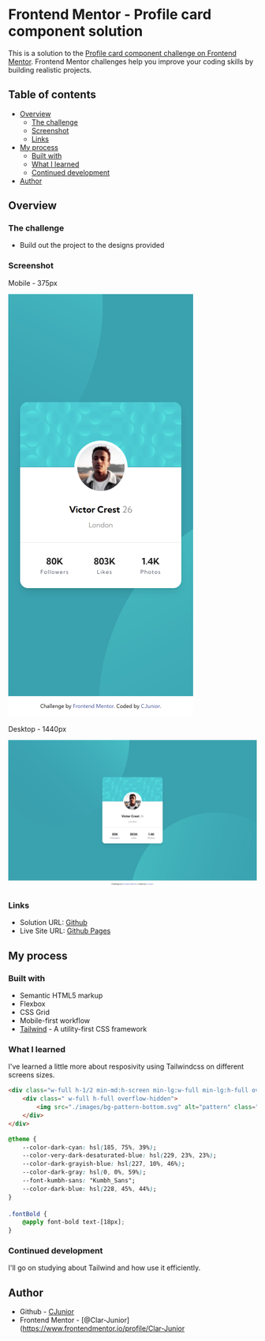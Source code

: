 # Frontend Mentor - Profile card component solution

This is a solution to the [Profile card component challenge on Frontend Mentor](https://www.frontendmentor.io/challenges/profile-card-component-cfArpWshJ). Frontend Mentor challenges help you improve your coding skills by building realistic projects.

## Table of contents

-   [Overview](#overview)
    -   [The challenge](#the-challenge)
    -   [Screenshot](#screenshot)
    -   [Links](#links)
-   [My process](#my-process)
    -   [Built with](#built-with)
    -   [What I learned](#what-i-learned)
    -   [Continued development](#continued-development)
-   [Author](#author)

## Overview

### The challenge

-   Build out the project to the designs provided

### Screenshot

Mobile - 375px

![Mobile](./preview/mobile.png)

Desktop - 1440px

![Desktop](./preview/desktop.png)

### Links

-   Solution URL: [Github](https://your-solution-url.com)
-   Live Site URL: [Github Pages](https://your-live-site-url.com)

## My process

### Built with

-   Semantic HTML5 markup
-   Flexbox
-   CSS Grid
-   Mobile-first workflow
-   [Tailwind](https://tailwindcss.com/) - A utility-first CSS framework

### What I learned

I've learned a little more about resposivity using Tailwindcss on different screens sizes.

```html
<div class="w-full h-1/2 min-md:h-screen min-lg:w-full min-lg:h-full overflow-hidden max-md:flex max-md:items-end max-md:justify-end border-0">
	<div class=" w-full h-full overflow-hidden">
		<img src="./images/bg-pattern-bottom.svg" alt="pattern" class="w-196 h-196 relative z-10 scale-100 top-[0%] left-[50%] rotate-[20deg] min-sm:scale-100 min-sm:top-[0%] min-sm:left-[50%] min-sm:-rotate-[10deg] min-md:scale-115 min-md:top-[25%] min-md:left-[56%] min-md:rotate-[55deg] min-lg:scale-150 min-lg:top-[75%] min-lg:left-[44%] min-lg:-rotate-[25deg] min-xl:scale-150 min-xl:top-[75%] min-xl:left-[24%] min-xl:-rotate-[25deg]" />
	</div>
</div>
```

```css
@theme {
	--color-dark-cyan: hsl(185, 75%, 39%);
	--color-very-dark-desaturated-blue: hsl(229, 23%, 23%);
	--color-dark-grayish-blue: hsl(227, 10%, 46%);
	--color-dark-gray: hsl(0, 0%, 59%);
	--font-kumbh-sans: "Kumbh_Sans";
	--color-dark-blue: hsl(228, 45%, 44%);
}

.fontBold {
	@apply font-bold text-[18px];
}
```

### Continued development

I'll go on studying about Tailwind and how use it efficiently.

## Author

-   Github - [CJunior](https://github.com/Clar-Junior)
-   Frontend Mentor - [@Clar-Junior](https://www.frontendmentor.io/profile/Clar-Junior
